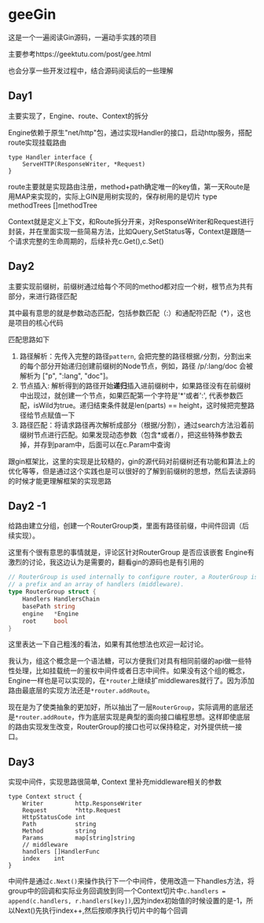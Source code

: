 # geeGin

这是一个一遍阅读Gin源码，一遍动手实践的项目

主要参考https://geektutu.com/post/gee.html

也会分享一些开发过程中，结合源码阅读后的一些理解

## Day1

主要实现了，Engine、route、Context的拆分

Engine依赖于原生"net/http"包，通过实现Handler的接口，启动http服务，搭配route实现挂载路由

```golang
type Handler interface {
	ServeHTTP(ResponseWriter, *Request)
}
```

route主要就是实现路由注册，method+path确定唯一的key值，第一天Route是用MAP来实现的，实际上GIN是用树实现的，保存树用的是切片  type methodTrees []methodTree

Context就是定义上下文，和Route拆分开来，对ResponseWriter和Request进行封装，并在里面实现一些简易方法，比如Query,SetStatus等，Context是跟随一个请求完整的生命周期的，后续补充c.Get(),c.Set()

## Day2

主要实现前缀树，前缀树通过给每个不同的method都对应一个树，根节点为共有部分，来进行路径匹配

其中最有意思的就是参数动态匹配，包括参数匹配（:）和通配符匹配（*），这也是项目的核心代码

匹配思路如下

1. 路径解析：先传入完整的路径`pattern`, 会把完整的路径根据`/`分割，分割出来的每个部分开始递归创建前缀树的Node节点，例如，路径 /p/:lang/doc 会被解析为 ["p", ":lang", "doc"]。
2. 节点插入: 解析得到的路径开始**递归**插入进前缀树中，如果路径没有在前缀树中出现过，就创建一个节点，如果匹配第一个字符是'*'或者':', 代表参数匹配，isWild为true。递归结束条件就是len(parts) == height，这时候把完整路径给节点赋值一下
3. 路径匹配：将请求路径再次解析成部分（根据/分割），通过search方法沿着前缀树节点进行匹配。如果发现动态参数（包含*或者/），把这些特殊参数去掉，并存到param中，后面可以在c.Param中查询

跟gin框架比，这里的实现是比较糙的，gin的源代码对前缀树还有功能和算法上的优化等等，但是通过这个实践也是可以很好的了解到前缀树的思想，然后去读源码的时候才能更理解框架的实现思路

## Day2 -1
给路由建立分组，创建一个RouterGroup类，里面有路径前缀，中间件回调（后续实现）。

这里有个很有意思的事情就是，评论区针对RouterGroup 是否应该嵌套 Engine有激烈的讨论，我这边认为是需要的，翻看gin的源码也是有引用的
```go
// RouterGroup is used internally to configure router, a RouterGroup is associated with
// a prefix and an array of handlers (middleware).
type RouterGroup struct {
	Handlers HandlersChain
	basePath string
	engine   *Engine
	root     bool
}
```
这里表达一下自己粗浅的看法，如果有其他想法也欢迎一起讨论。

我认为，组这个概念是一个语法糖，可以方便我们对具有相同前缀的api做一些特性处理，比如挂载统一的鉴权中间件或者日志中间件。如果没有这个组的概念，Engine一样也是可以实现的，在`*router`上继续扩middlewares就行了。因为添加路由最底层的实现方法还是`*router.addRoute`。

现在是为了使类抽象的更加好，所以抽出了一层`RouterGroup`，实际调用的底层还是`*router.addRoute`，作为底层实现是典型的面向接口编程思想。这样即使底层的路由实现发生改变，RouterGroup的接口也可以保持稳定，对外提供统一接口。

## Day3
实现中间件，实现思路很简单, Context 里补充middleware相关的参数
```
type Context struct {
	Writer         http.ResponseWriter
	Request        *http.Request
	HttpStatusCode int
	Path           string
	Method         string
	Params         map[string]string
	// middleware
	handlers []HandlerFunc
	index    int
}
```
中间件是通过`c.Next()`来操作执行下一个中间件，使用改造一下handles方法，将group中的回调和实际业务回调放到同一个Context切片中`c.handlers = append(c.handlers, r.handlers[key])`,因为index初始值的时候设置的是-1，所以Next()先执行index++,然后按顺序执行切片中的每个回调
